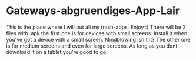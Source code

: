 # Gateways-abgruendiges-App-Lair
This is the place where I will put all my trash-apps. Enjoy :)
There will be 2 files with .apk the first one is for devices with small screens. Install it when you've got a device with a small screen. Mindblowing isn't it?
The other one is for medium screens and even for large screens. As long as you dont download it on a tablet you're good to go.
